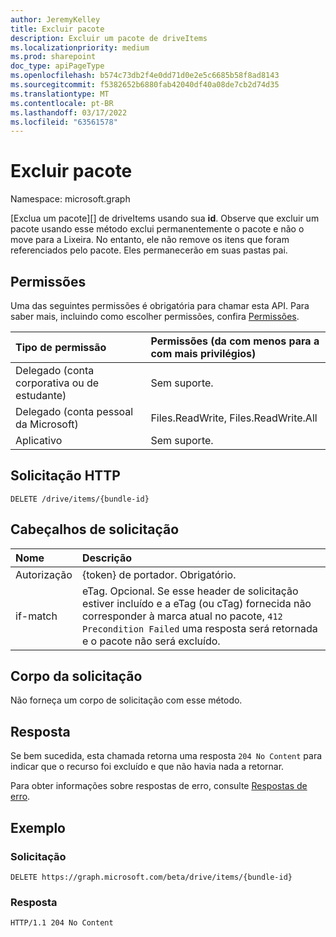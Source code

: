 ```yaml
---
author: JeremyKelley
title: Excluir pacote
description: Excluir um pacote de driveItems
ms.localizationpriority: medium
ms.prod: sharepoint
doc_type: apiPageType
ms.openlocfilehash: b574c73db2f4e0dd71d0e2e5c6685b58f8ad8143
ms.sourcegitcommit: f5382652b6880fab42040df40a08de7cb2d74d35
ms.translationtype: MT
ms.contentlocale: pt-BR
ms.lasthandoff: 03/17/2022
ms.locfileid: "63561578"
---
```

# <a name="delete-bundle"></a>Excluir pacote

Namespace: microsoft.graph

[Exclua um pacote][] de driveItems usando sua **id**. Observe que excluir um pacote usando esse método exclui permanentemente o pacote e não o move para a Lixeira.
No entanto, ele não remove os itens que foram referenciados pelo pacote.
Eles permanecerão em suas pastas pai.

## <a name="permissions"></a>Permissões

Uma das seguintes permissões é obrigatória para chamar esta API. Para saber mais, incluindo como escolher permissões, confira [Permissões](/graph/permissions-reference).

|Tipo de permissão      | Permissões (da com menos para a com mais privilégios)              |
|:--------------------|:---------------------------------------------------------|
|Delegado (conta corporativa ou de estudante) | Sem suporte.                             |
|Delegado (conta pessoal da Microsoft) | Files.ReadWrite, Files.ReadWrite.All   |
|Aplicativo          | Sem suporte.                                           |

## <a name="http-request"></a>Solicitação HTTP

<!-- { "blockType": "ignored" } -->

```http
DELETE /drive/items/{bundle-id}
```

## <a name="request-headers"></a>Cabeçalhos de solicitação

| Nome          | Descrição  |
|:------------- |:------------ |
| Autorização | \{token\} de portador. Obrigatório. |
| if-match      | eTag. Opcional. Se esse header de solicitação estiver incluído e a eTag (ou cTag) fornecida não corresponder à marca atual no pacote, `412 Precondition Failed` uma resposta será retornada e o pacote não será excluído.

## <a name="request-body"></a>Corpo da solicitação

Não forneça um corpo de solicitação com esse método.

## <a name="response"></a>Resposta

Se bem sucedida, esta chamada retorna uma resposta `204 No Content` para indicar que o recurso foi excluído e que não havia nada a retornar.

Para obter informações sobre respostas de erro, consulte [Respostas de erro][error-response].

## <a name="example"></a>Exemplo

### <a name="request"></a>Solicitação

<!-- { "blockType": "request", "name": "delete-bundle" } -->

```http
DELETE https://graph.microsoft.com/beta/drive/items/{bundle-id}
```

### <a name="response"></a>Resposta

<!-- { "blockType": "response" } -->

```http
HTTP/1.1 204 No Content
```


[bundle]: ../resources/bundle.md
[error-response]: /graph/errors

<!-- {
  "type": "#page.annotation",
  "description": "Delete a bundle from OneDrive",
  "keywords": "delete,existing bundle,onedrive",
  "section": "documentation",
  "tocPath&quot;: &quot;Bundles/Delete"
} -->


